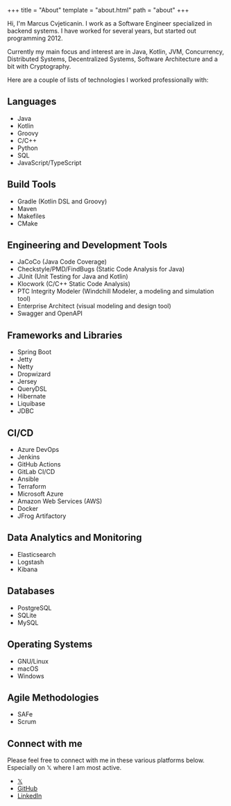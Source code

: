 +++
title = "About"
template = "about.html"
path = "about"
+++

Hi, I'm Marcus Cvjeticanin. I work as a Software Engineer specialized in backend systems. I have worked for several years, but started out programming 2012. 

Currently my main focus and interest are in Java, Kotlin, JVM, Concurrency, Distributed Systems, Decentralized Systems, Software Architecture and a bit with Cryptography. 

Here are a couple of lists of technologies I worked professionally with:

## Languages

- Java
- Kotlin
- Groovy
- C/C++
- Python
- SQL
- JavaScript/TypeScript

## Build Tools

- Gradle (Kotlin DSL and Groovy)
- Maven
- Makefiles
- CMake

## Engineering and Development Tools

- JaCoCo (Java Code Coverage)
- Checkstyle/PMD/FindBugs (Static Code Analysis for Java)
- JUnit (Unit Testing for Java and Kotlin)
- Klocwork (C/C++ Static Code Analysis)
- PTC Integrity Modeler (Windchill Modeler, a modeling and simulation tool)
- Enterprise Architect (visual modeling and design tool)
- Swagger and OpenAPI

## Frameworks and Libraries

- Spring Boot
- Jetty
- Netty
- Dropwizard
- Jersey
- QueryDSL
- Hibernate
- Liquibase
- JDBC

## CI/CD

- Azure DevOps
- Jenkins
- GitHub Actions
- GitLab CI/CD
- Ansible
- Terraform
- Microsoft Azure
- Amazon Web Services (AWS)
- Docker
- JFrog Artifactory

## Data Analytics and Monitoring

- Elasticsearch
- Logstash
- Kibana

## Databases

- PostgreSQL
- SQLite
- MySQL

## Operating Systems

- GNU/Linux
- macOS
- Windows

## Agile Methodologies

- SAFe
- Scrum

## Connect with me

Please feel free to connect with me in these various platforms below. Especially on 𝕏 where I am most active. 

- [𝕏](https://x.com/mjovanc)
- [GitHub](https://github.com/mjovanc)
- [LinkedIn](https://www.linkedin.com/in/marcuscvjeticanin/)
